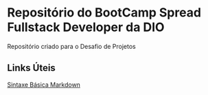 # Repositório do BootCamp Spread Fullstack Developer da DIO
Repositório criado para o Desafio de Projetos

## Links Úteis
[Sintaxe Básica Markdown](https://www.markdownguide.org/basic-syntax/) 
